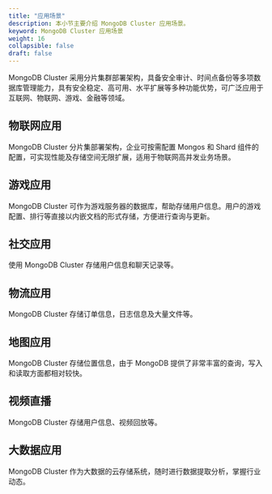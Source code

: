 ```yaml
---
title: "应用场景"
description: 本小节主要介绍 MongoDB Cluster 应用场景。 
keyword: MongoDB Cluster 应用场景 
weight: 16
collapsible: false
draft: false
---
```




MongoDB Cluster 采用分片集群部署架构，具备安全审计、时间点备份等多项数据库管理能力，具有安全稳定、高可用、水平扩展等多种功能优势，可广泛应用于互联网、物联网、游戏、金融等领域。

## 物联网应用

MongoDB Cluster 分片集部署架构，企业可按需配置 Mongos 和 Shard 组件的配置，可实现性能及存储空间无限扩展，适用于物联网高并发业务场景。

## 游戏应用

MongoDB Cluster 可作为游戏服务器的数据库，帮助存储用户信息。用户的游戏配置、排行等直接以内嵌文档的形式存储，方便进行查询与更新。

## 社交应用

使用 MongoDB Cluster 存储用户信息和聊天记录等。

## 物流应用

MongoDB Cluster 存储订单信息，日志信息及大量文件等。

## 地图应用

MongoDB Cluster 存储位置信息，由于 MongoDB 提供了非常丰富的查询，写入和读取方面都相对较快。

## 视频直播

MongoDB Cluster 存储用户信息、视频回放等。

## 大数据应用

MongoDB Cluster 作为大数据的云存储系统，随时进行数据提取分析，掌握行业动态。
